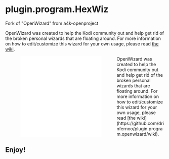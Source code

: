# plugin.program.HexWiz
Fork of "OpenWizard" from a4k-openproject

OpenWizard was created to help the Kodi community out and help get rid of the broken personal wizards that are floating around.
For more information on how to edit/customize this wizard for your own usage, please read [the wiki](https://github.com/drinfernoo/plugin.program.openwizard/wiki).


<img align="left" src="icon.png" width="256" hspace="48" title="The Hexacus Repository">

<p align="right">
  <ul>
    OpenWizard was created to help 
	the Kodi community out and help 
	get rid of the broken personal 
	wizards that are floating around.
    For more information on how to 
	edit/customize this wizard for 
	your own usage, please read [the wiki]
	(https://github.com/drinfernoo/plugin.program.openwizard/wiki). 
  </ul>
</p>






## Enjoy!